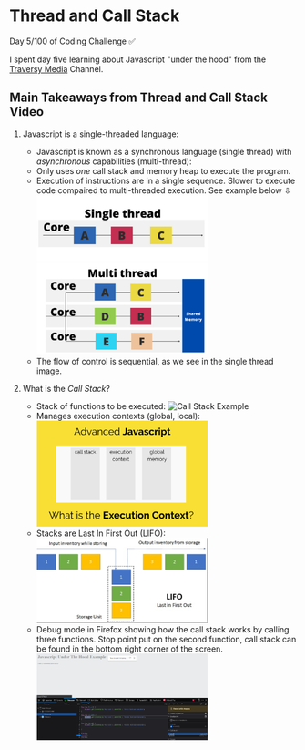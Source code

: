 # Thread and Call Stack 
Day 5/100 of Coding Challenge ✅

I spent day five learning about Javascript "under the hood" from the [Traversy Media](https://youtu.be/-G9c4CMMUKc) Channel. 

## Main Takeaways from Thread and Call Stack Video
1. Javascript is a single-threaded language:
    - Javascript is known as a synchronous language (single thread) with *asynchronous* capabilities (multi-thread):
    - Only uses *one* call stack and memory heap to execute the program.
    - Execution of instructions are in a single sequence. Slower to execute code compaired to multi-threaded execution. See example below ⇩ <br>
    <img src="/img/single-thread-ex.png" alt="Single Thread Example Image" width="300px"> <br>
    <img src="/img/multi-threaded-ex.png" alt="Multi Threaded Example Image" width="300px"> <br>
    - The flow of control is sequential, as we see in the single thread image. 

2. What is the *Call Stack*? 
    - Stack of functions to be executed: 
    <img src="/img/call-stack/png" alt="Call Stack Example" width="300px"> <br>
    - Manages execution contexts (global, local):
    <img src="/img/execution-context.png" alt="Execution Context Example" width="300px"> <br>
    - Stacks are Last In First Out (LIFO):
    <img src="/img/lifo.png" alt="LIFO Example" width="300px"> <br>
    - Debug mode in Firefox showing how the call stack works by calling three functions. Stop point put on the second function, call stack can be found in the bottom right corner of the screen.
    <img src="/img/debugging.png" alt="Call Stack in Firefox Demonstration" width="300px"> <br>




